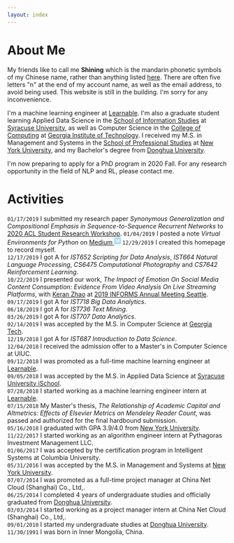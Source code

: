```yaml
---
layout: index
---
```

# About Me
My friends like to call me **Shining** which is the mandarin phonetic symbols of my Chinese name, rather than anything listed [here](https://en.wikipedia.org/wiki/Shining). There are often five letters "n" at the end of my account name, as well as the email address, to avoid being used. This website is still in the building. I'm sorry for any inconvenience.

I'm a machine learning engineer at [Learnable](https://www.linkedin.com/company/learnable-ai/about/). I'm also a graduate student learning Applied Data Science in the [School of Information Studies](https://ischool.syr.edu/) at [Syracuse University](https://www.syracuse.edu), as well as Computer Science in the [College of Computing](https://cc.gatech.edu) at [Georgia Institute of Technology](https://www.gatech.edu). I received my M.S. in Management and Systems in the [School of Professional Studies](https://www.sps.nyu.edu/) at [New York University](https://www.nyu.edu), and my Bachelor's degree from [Donghua University](http://english.dhu.edu.cn/).

I'm now preparing to apply for a PhD program in 2020 Fall. For any research opportunity in the field of NLP and RL, please contact me. 

# Activities
`01/17/2019` I submitted my research paper _Synonymous Generalization and Compositional Emphasis in Sequence-to-Sequence Recurrent Networks_ to [2020 ACL Student Research Workshop](https://sites.google.com/view/acl20studentresearchworkshop/home).
`01/04/2019` I posted a note _Virtual Environments for Python_ on <a href="https://medium.com/@mrshininnnnn/virtual-environments-for-python-6ab3802fe87e?source=friends_link&sk=00e7ed84596c1f931069bc4bc7831349"> Medium <img src="/assets/images/medium-brands.svg" width="15px"></a>
`12/29/2019` I created this homepage to record myself.  
`12/17/2019` I got A for _IST652 Scripting for Data Analysis_, _IST664 Natural Language Processing_, _CS6475 Computational Photography_ and _CS7642 Reinforcement Learning_.  
`10/22/2019` I presented our work, _The Impact of Emotion On Social Media Content Consumption: Evidence From Video Analysis On Live Streaming Platforms_, with [Keran Zhao](https://www.linkedin.com/in/keran-zhao-65a2a07b/) at [2019 INFORMS Annual Meeting Seattle](http://meetings2.informs.org/wordpress/seattle2019/).  
`09/17/2019` I got A for _IST718 Big Data Analytics_.  
`06/18/2019` I got A for _IST736 Text Mining_.  
`03/26/2019` I got A for _IST707 Data Analytics_.  
`02/14/2019` I was accepted by the M.S. in Computer Science at [Georgia Tech](https://www.gatech.edu).  
`12/19/2018` I got A for _IST687 Introduction to Data Science_.  
`12/04/2018` I received the admission offer to a Master's in Computer Science at UIUC.  
`09/12/2018` I was promoted as a full-time machine learning engineer at [Learnable](https://www.linkedin.com/company/learnable-ai/about/).  
`09/05/2018` I was accepted by the M.S. in Applied Data Science at [Syracuse University iSchool](https://ischool.syr.edu/).  
`07/28/2018` I started working as a machine learning engineer intern at [Learnable](https://www.linkedin.com/company/learnable-ai/about/).  
`07/15/2018` My Master's thesis, _The Relationship of Academic Capital and Altmetrics: Effects of Elsevier Metrics on Mendeley Reader Count_, was passed and authorized for the final hardbound submission.  
`05/16/2018` I graduated with GPA 3.9/4.0 from [New York University](https://www.nyu.edu).  
`11/22/2017` I started working as an algorithm engineer intern at Pythagoras Investment Management LLC.  
`01/06/2017` I was accepted by the certification program in Intelligent Systems at Columbia University.  
`05/31/2016` I was accepted by the M.S. in Management and Systems at [New York University](https://www.nyu.edu).  
`07/07/2014` I was promoted as a full-time project manager at China Net Cloud (Shanghai) Co., Ltd,.  
`06/25/2014` I completed 4 years of undergraduate studies and officially graduated from [Donghua University](http://english.dhu.edu.cn/).  
`03/03/2014` I started working as a project manager intern at China Net Cloud (Shanghai) Co., Ltd,.  
`09/01/2010` I started my undergraduate studies at [Donghua University](http://english.dhu.edu.cn/).  
`11/30/1991` I was born in Inner Mongolia, China.  